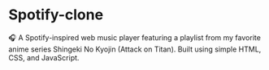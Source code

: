 # Spotify-clone
🎧 A Spotify-inspired web music player featuring a playlist from my favorite anime series Shingeki No Kyojin (Attack on Titan). Built using simple HTML, CSS, and JavaScript.
